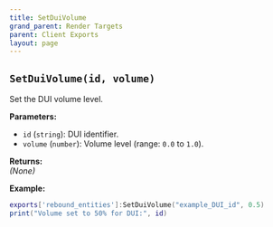 ```yaml
---
title: SetDuiVolume
grand_parent: Render Targets
parent: Client Exports
layout: page
---
```


## `SetDuiVolume(id, volume)`
Set the DUI volume level.

**Parameters:**
- `id` (`string`): DUI identifier.
- `volume` (`number`): Volume level (range: `0.0` to `1.0`).

**Returns:**  
*(None)*  

**Example:**
```lua
exports['rebound_entities']:SetDuiVolume("example_DUI_id", 0.5)
print("Volume set to 50% for DUI:", id)
```